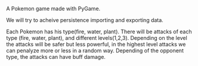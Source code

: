 A Pokemon game made with PyGame.

We will try to acheive persistence importing and exporting data.

Each Pokemon has his type(fire, water, plant).
There will be attacks of each type (fire, water, plant), and different levels(1,2,3).
Depending on the level the attacks will be safer but less powerful, in the highest level attacks we can penalyze more or less in a random way.
Depending of the opponent type, the attacks can have buff damage.